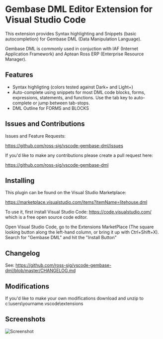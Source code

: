 # Gembase DML Editor Extension for Visual Studio Code

This extension provides Syntax highlighting and Snippets (basic autocompletion) for Gembase DML (Data Manipulation Language).

Gembase DML is commonly used in conjuction with IAF (Internet Application Framework) and Aptean Ross ERP (Enterprise Resource Manager).

## Features
* Syntax highligting (colors tested against Dark+ and Light+)
* Auto-complete using snippets for most DML code blocks, forms, expressions, statements, and functions.  Use the tab key to auto-complete or jump between tab-stops.
* DML Outline for FORMS and BLOCKS

## Issues and Contributions
Issues and Feature Requests:

https://github.com/ross-sig/vscode-gembase-dml/issues

If you'd like to make any contributions please create a pull request here:

https://github.com/ross-sig/vscode-gembase-dml

## Installing

This plugin can be found on the Visual Studio Marketplace:

https://marketplace.visualstudio.com/items?itemName=litehouse.dml

To use it, first install Visual Studio Code: https://code.visualstudio.com/ which is a free open source code editor.

Open Visual Studio Code, go to the Extensions MarketPlace (The square looking button along the left-hand column, or bring it up with Ctrl+Shift+X).  Search for "Gembase DML" and hit the "Install Button"

## Changelog
See: https://github.com/ross-sig/vscode-gembase-dml/blob/master/CHANGELOG.md

## Modifications
If you'd like to make your own modifications download and unzip to c:\users\yourname\.vscode\extensions

## Screenshots

![Screenshot](https://camo.githubusercontent.com/af3fb1bafd76a6f20181789af469ebc9c939ff2d/68747470733a2f2f6769746c61622e636f6d2f726f73732d7369672f7673636f64652d67656d626173652d646d6c2f7261772f6d61737465722f646d6c5f656469746f722e676966 "DML Edior Screenshot")


